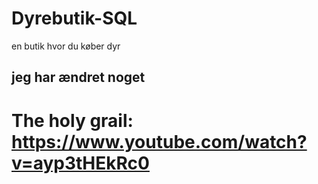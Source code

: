 # Dyrebutik-SQL
en butik hvor du køber dyr

## jeg har ændret noget


# The holy grail: https://www.youtube.com/watch?v=ayp3tHEkRc0
